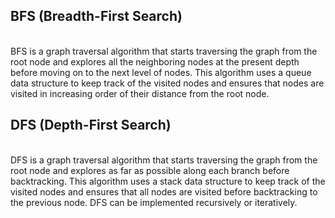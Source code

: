 <h2>BFS (Breadth-First Search)</h2> <br>
BFS is a graph traversal algorithm that starts traversing the graph from the root node and explores all the neighboring nodes at the present depth before moving on to the next level of nodes. This algorithm uses a queue data structure to keep track of the visited nodes and ensures that nodes are visited in increasing order of their distance from the root node. <br>

<h2>DFS (Depth-First Search)</h2><br>
DFS is a graph traversal algorithm that starts traversing the graph from the root node and explores as far as possible along each branch before backtracking. This algorithm uses a stack data structure to keep track of the visited nodes and ensures that all nodes are visited before backtracking to the previous node. DFS can be implemented recursively or iteratively.<br>



